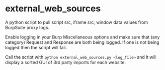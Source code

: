 # external_web_sources
A python script to pull script src, iframe src, window data values from BurpSuite proxy logs. 

Enable logging in your Burp Miscellaneous options and make sure that (any category) Request and Response are both being logged. If one is not being logged then the script will fail.

Call the script with `python external_web_sources.py <log_file>` and it will display a sorted GUI of 3rd party imports for each website. 


